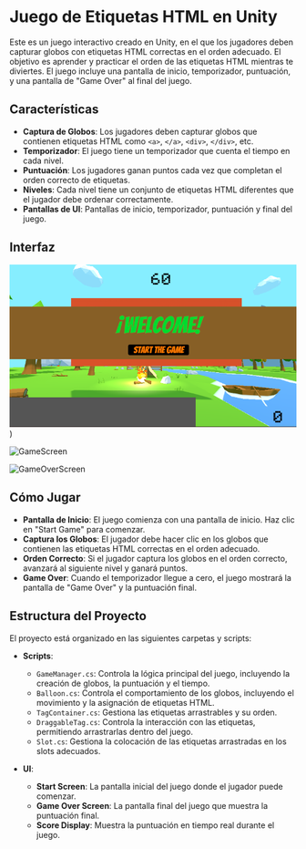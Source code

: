 # Juego de Etiquetas HTML en Unity

Este es un juego interactivo creado en Unity, en el que los jugadores deben capturar globos con etiquetas HTML correctas en el orden adecuado. El objetivo es aprender y practicar el orden de las etiquetas HTML mientras te diviertes. El juego incluye una pantalla de inicio, temporizador, puntuación, y una pantalla de "Game Over" al final del juego.

## Características

- **Captura de Globos**: Los jugadores deben capturar globos que contienen etiquetas HTML como `<a>`, `</a>`, `<div>`, `</div>`, etc.
- **Temporizador**: El juego tiene un temporizador que cuenta el tiempo en cada nivel.
- **Puntuación**: Los jugadores ganan puntos cada vez que completan el orden correcto de etiquetas.
- **Niveles**: Cada nivel tiene un conjunto de etiquetas HTML diferentes que el jugador debe ordenar correctamente.
- **Pantallas de UI**: Pantallas de inicio, temporizador, puntuación y final del juego.

## Interfaz
![StartScreen](https://github.com/unai5665/HTMLGame/blob/main/StartScreen.PNG))

![GameScreen]()

![GameOverScreen]()



## Cómo Jugar

- **Pantalla de Inicio**: El juego comienza con una pantalla de inicio. Haz clic en "Start Game" para comenzar.
- **Captura los Globos**: El jugador debe hacer clic en los globos que contienen las etiquetas HTML correctas en el orden adecuado.
- **Orden Correcto**: Si el jugador captura los globos en el orden correcto, avanzará al siguiente nivel y ganará puntos.
- **Game Over**: Cuando el temporizador llegue a cero, el juego mostrará la pantalla de "Game Over" y la puntuación final.

## Estructura del Proyecto

El proyecto está organizado en las siguientes carpetas y scripts:

- **Scripts**:
  - `GameManager.cs`: Controla la lógica principal del juego, incluyendo la creación de globos, la puntuación y el tiempo.
  - `Balloon.cs`: Controla el comportamiento de los globos, incluyendo el movimiento y la asignación de etiquetas HTML.
  - `TagContainer.cs`: Gestiona las etiquetas arrastrables y su orden.
  - `DraggableTag.cs`: Controla la interacción con las etiquetas, permitiendo arrastrarlas dentro del juego.
  - `Slot.cs`: Gestiona la colocación de las etiquetas arrastradas en los slots adecuados.

- **UI**:
  - **Start Screen**: La pantalla inicial del juego donde el jugador puede comenzar.
  - **Game Over Screen**: La pantalla final del juego que muestra la puntuación final.
  - **Score Display**: Muestra la puntuación en tiempo real durante el juego.

